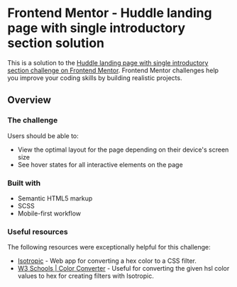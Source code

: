 # Frontend Mentor - Huddle landing page with single introductory section solution

This is a solution to the [Huddle landing page with single introductory section challenge on Frontend Mentor](https://www.frontendmentor.io/challenges/huddle-landing-page-with-a-single-introductory-section-B_2Wvxgi0). Frontend Mentor challenges help you improve your coding skills by building realistic projects.

## Overview

### The challenge

Users should be able to:

-   View the optimal layout for the page depending on their device's screen size
-   See hover states for all interactive elements on the page

### Built with

-   Semantic HTML5 markup
-   SCSS
-   Mobile-first workflow

### Useful resources

The following resources were exceptionally helpful for this challenge:

-   [Isotropic](https://isotropic.co/hex-color-to-css-filter/) - Web app for converting a hex color to a CSS filter.
-   [W3 Schools | Color Converter](https://www.w3schools.com/colors/colors_converter.asp) - Useful for converting the given hsl color values to hex for creating filters with Isotropic.
